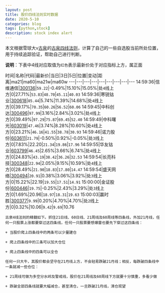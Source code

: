 ```yaml
---
layout: post
title: 股价四线法则实时数据
date: 2020-5-10
categories: blog
tags: [python,stock]
description: stock index alert
---
```



本文根据雪球大v[古泉](https://xueqiu.com/u/7148646888)的[古泉四线法则](https://xueqiu.com/7148646888/130498192)，计算了自己的一些自选股当前所处位置，用于持续追踪验证，帮助自己进行判断。

**说明**：下表中4线对应取值为`红色`表示最新价处于对应指标上方，属正面

时间|名称|代码|最新价|当日|3日|5日|位置|变动|距离|ma21|ma60|ma21w|ma60w
---|---|---|---|---|---|---|---|---
14:59:36|信维通信|[300136](https://xueqiu.com/S/SZ300136)|`59.22`|-0.49%|15.10%|15.05%|处`4`线上方|0|27.71%|`53.83`|`48.70`|`45.11`|`40.03`
14:59:36|寒锐钴业|[300618](https://xueqiu.com/S/SZ300618)|`85.44`|5.74%|11.39%|14.68%|处`4`线上方|0|39.17%|`70.35`|`60.26`|`56.52`|`60.06`
14:59:45|中科创达|[300496](https://xueqiu.com/S/SZ300496)|`97.99`|3.16%|2.84%|3.02%|处`4`线上方|0|39.49%|`97.29`|`75.87`|`69.45`|`52.40`
14:59:49|中科曙光|[603019](https://xueqiu.com/S/SH603019)|`47.46`|3.74%|8.28%|10.60%|处`4`线上方|0|23.21%|`46.16`|`41.55`|`38.78`|`30.93`
14:59:46|诺力股份|[603611](https://xueqiu.com/S/SH603611)|`21.79`|-0.50%|0.92%|-0.05%|处`3`线上方|0|7.83%|22.20|`21.34`|`19.86`|`17.96`
14:59:55|华友钴业|[603799](https://xueqiu.com/S/SH603799)|`46.45`|2.65%|3.66%|6.74%|处`4`线上方|0|24.83%|`43.19`|`38.42`|`36.26`|`32.53`
14:59:54|长亮科技|[300348](https://xueqiu.com/S/SZ300348)|`22.94`|2.05%|9.15%|10.59%|处`4`线上方|0|28.49%|`21.90`|`18.83`|`17.80`|`14.47`
14:59:54|盛天网络|[300494](https://xueqiu.com/S/SZ300494)|`20.91`|0.38%|3.06%|3.92%|处`3`线上方|0|15.22%|22.19|`19.55`|`17.51`|`14.91`
15:00:00|金证股份|[600446](https://xueqiu.com/S/SH600446)|`19.75`|-0.25%|2.43%|3.29%|处`3`线上方|0|1.69%|20.96|`18.97`|`18.31`|`19.63`
15:00:03|赢时胜|[300377](https://xueqiu.com/S/SZ300377)|`9.99`|0.20%|4.70%|4.70%|处`2`线上方|0|0.32%|10.06|`9.42`|`9.69`|10.76

```
古泉4线法则的精髓如下。抓住21日线、60日线、21周线及60周线等四条线，外加21月线，任何一只股票上涨都要穿过这四条线，任何一只股票要想爆雷也要先下穿过这四条线：

+ 当股价爬上四条线中的两条可以少量建仓

+ 爬上四条线中的三条可以加大仓位

+ 爬上四条线中的四条可以全仓

任何一只大牛，其股价都会坚守在21月线上方，不会轻易跌破21月线；相反，每跌破四条线中一条就减一些仓位：

+ 21周线可做为多空分水岭及警戒线，股价在21周线及60周线下方就要十分慎重，多看少做

+ 跌破全部四条线就要大幅减仓，甚至清仓，一旦跌破21月线，清仓观望
```